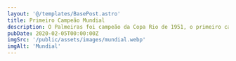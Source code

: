 ```yaml
---
layout: '@/templates/BasePost.astro'
title: Primeiro Campeão Mundial
description: O Palmeiras foi campeão da Copa Rio de 1951, o primeiro campeonato mundial interclubes da história. O título foi em cima da Juventus-ITA. 
pubDate: 2020-02-05T00:00:00Z
imgSrc: '/public/assets/images/mundial.webp'
imgAlt: 'Mundial'
---
```

